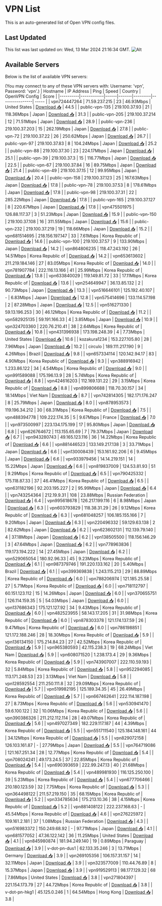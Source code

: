 # VPN List

This is an auto-generated list of Open VPN config files.

## Last Updated

This list was last updated on: Wed, 13 Mar 2024 21:16:34 GMT.
![Alt](https://repobeats.axiom.co/api/embed/186b98318ef1479477931607c1ad7d823f12451f.svg "Repobeats analytics image")

## Available Servers

Below is the list of available VPN servers:

(You may connect to any of these VPN servers with: Username: 'vpn', Password: 'vpn'.)
| Hostname | IP Address | Ping | Speed | Country | OpenVPN Config | Score |
|----------|------------|------|-------|---------|----------------| ----- |
| vpn724447264 | 71.59.237.215 | 23 | 46.93Mbps | United States | [Download 📥](./configs/server_0_US.ovpn) | 44.5 |
| public-vpn-135 | 219.100.37.93 | 21 | 118.36Mbps | Japan | [Download 📥](./configs/server_1_JP.ovpn) | 31.3 |
| public-vpn-205 | 219.100.37.214 | 12 | 71.51Mbps | Japan | [Download 📥](./configs/server_2_JP.ovpn) | 28.9 |
| public-vpn-236 | 219.100.37.203 | 15 | 262.19Mbps | Japan | [Download 📥](./configs/server_3_JP.ovpn) | 27.8 |
| public-vpn-72 | 219.100.37.22 | 26 | 250.62Mbps | Japan | [Download 📥](./configs/server_4_JP.ovpn) | 26.7 |
| public-vpn-97 | 219.100.37.83 | 8 | 104.24Mbps | Japan | [Download 📥](./configs/server_5_JP.ovpn) | 25.2 |
| public-vpn-88 | 219.100.37.30 | 23 | 224.17Mbps | Japan | [Download 📥](./configs/server_6_JP.ovpn) | 25.1 |
| public-vpn-39 | 219.100.37.3 | 15 | 116.77Mbps | Japan | [Download 📥](./configs/server_7_JP.ovpn) | 22.5 |
| public-vpn-67 | 219.100.37.84 | 16 | 89.75Mbps | Japan | [Download 📥](./configs/server_8_JP.ovpn) | 21.4 |
| public-vpn-49 | 219.100.37.15 | 12 | 99.95Mbps | Japan | [Download 📥](./configs/server_9_JP.ovpn) | 20.4 |
| public-vpn-158 | 219.100.37.123 | 25 | 167.63Mbps | Japan | [Download 📥](./configs/server_10_JP.ovpn) | 17.8 |
| public-vpn-78 | 219.100.37.53 | 8 | 178.61Mbps | Japan | [Download 📥](./configs/server_11_JP.ovpn) | 17.8 |
| public-vpn-98 | 219.100.37.31 | 22 | 285.22Mbps | Japan | [Download 📥](./configs/server_12_JP.ovpn) | 17.8 |
| public-vpn-165 | 219.100.37.127 | 8 | 220.67Mbps | Japan | [Download 📥](./configs/server_13_JP.ovpn) | 17.8 |
| vpn475501975 | 126.88.117.37 | 3 | 51.23Mbps | Japan | [Download 📥](./configs/server_14_JP.ovpn) | 15.9 |
| public-vpn-150 | 219.100.37.108 | 16 | 311.55Mbps | Japan | [Download 📥](./configs/server_15_JP.ovpn) | 15.6 |
| public-vpn-232 | 219.100.37.219 | 19 | 118.66Mbps | Japan | [Download 📥](./configs/server_16_JP.ovpn) | 15.2 |
| vpn681514695 | 218.156.197.147 | 33 | 7.61Mbps | Korea Republic of | [Download 📥](./configs/server_17_KR.ovpn) | 14.6 |
| public-vpn-100 | 219.100.37.57 | 9 | 133.90Mbps | Japan | [Download 📥](./configs/server_18_JP.ovpn) | 14.2 |
| vpn864806235 | 118.47.243.192 | 26 | 14.51Mbps | Korea Republic of | [Download 📥](./configs/server_19_KR.ovpn) | 14.2 |
| vpn653613602 | 211.219.184.146 | 27 | 83.05Mbps | Korea Republic of | [Download 📥](./configs/server_20_KR.ovpn) | 14.0 |
| vpn781907784 | 222.116.13.166 | 41 | 25.99Mbps | Korea Republic of | [Download 📥](./configs/server_21_KR.ovpn) | 13.8 |
| vpn633840029 | 119.149.81.72 | 33 | 17.11Mbps | Korea Republic of | [Download 📥](./configs/server_22_KR.ovpn) | 13.6 |
| vpn254649947 | 36.13.85.132 | 2 | 90.73Mbps | Japan | [Download 📥](./configs/server_23_JP.ovpn) | 13.3 |
| vpn516646101 | 125.192.40.107 | - | 6.83Mbps | Japan | [Download 📥](./configs/server_24_JP.ovpn) | 12.8 |
| vpn575414696 | 133.114.57.198 | 2 | 87.28Mbps | Japan | [Download 📥](./configs/server_25_JP.ovpn) | 12.5 |
| vpn516271330 | 59.13.196.253 | 30 | 46.12Mbps | Korea Republic of | [Download 📥](./configs/server_26_KR.ovpn) | 11.2 |
| vpn582925135 | 59.191.166.33 | 4 | 3.85Mbps | Japan | [Download 📥](./configs/server_27_JP.ovpn) | 10.9 |
| vpn324703360 | 220.76.210.41 | 38 | 2.64Mbps | Korea Republic of | [Download 📥](./configs/server_28_KR.ovpn) | 10.8 |
| vpn431396938 | 173.198.248.39 | 4 | 7.73Mbps | United States | [Download 📥](./configs/server_29_US.ovpn) | 10.6 |
| kozakura1234 | 153.227.105.80 | 28 | 7.96Mbps | Japan | [Download 📥](./configs/server_30_JP.ovpn) | 10.2 |
| circulo | 189.111.217.190 | 9 | 4.26Mbps | Brazil | [Download 📥](./configs/server_31_BR.ovpn) | 9.8 |
| vpn657334114 | 120.142.94.17 | 83 | 4.90Mbps | Korea Republic of | [Download 📥](./configs/server_32_KR.ovpn) | 9.3 |
| vpn388916942 | 1.233.86.122 | 34 | 4.54Mbps | Korea Republic of | [Download 📥](./configs/server_33_KR.ovpn) | 9.0 |
| vpn991589088 | 175.196.13.9 | 28 | 5.74Mbps | Korea Republic of | [Download 📥](./configs/server_34_KR.ovpn) | 8.8 |
| vpn424616203 | 112.169.131.22 | 29 | 3.15Mbps | Korea Republic of | [Download 📥](./configs/server_35_KR.ovpn) | 8.8 |
| vpn899806688 | 118.70.30.157 | 34 | 18.14Mbps | Viet Nam | [Download 📥](./configs/server_36_VN.ovpn) | 8.7 |
| vpn742814305 | 182.171.176.247 | 8 | 25.79Mbps | Japan | [Download 📥](./configs/server_37_JP.ovpn) | 8.0 |
| vpn878953573 | 119.196.34.212 | 30 | 68.31Mbps | Korea Republic of | [Download 📥](./configs/server_38_KR.ovpn) | 7.5 |
| vpn488394778 | 109.222.174.35 | 5 | 9.67Mbps | France | [Download 📥](./configs/server_39_FR.ovpn) | 7.0 |
| vpn973500997 | 223.134.175.199 | 17 | 95.80Mbps | Japan | [Download 📥](./configs/server_40_JP.ovpn) | 6.8 |
| vpn626764672 | 113.155.65.69 | 7 | 79.37Mbps | Japan | [Download 📥](./configs/server_41_JP.ovpn) | 6.7 |
| vpn943280743 | 49.165.123.116 | 36 | 14.22Mbps | Korea Republic of | [Download 📥](./configs/server_42_KR.ovpn) | 6.6 |
| vpn881446523 | 133.149.217.138 | 3 | 33.71Mbps | Japan | [Download 📥](./configs/server_43_JP.ovpn) | 6.6 |
| vpn130008439 | 153.161.92.206 | 6 | 9.45Mbps | Japan | [Download 📥](./configs/server_44_JP.ovpn) | 6.6 |
| vpn933979456 | 14.14.219.151 | 14 | 15.22Mbps | Japan | [Download 📥](./configs/server_45_JP.ovpn) | 6.6 |
| vpn819837009 | 124.53.81.93 | 51 | 9.29Mbps | Korea Republic of | [Download 📥](./configs/server_46_KR.ovpn) | 6.5 |
| vpn790425332 | 175.118.87.33 | 37 | 46.41Mbps | Korea Republic of | [Download 📥](./configs/server_47_KR.ovpn) | 6.5 |
| vpn631182196 | 92.203.195.227 | 2 | 95.99Mbps | Japan | [Download 📥](./configs/server_48_JP.ovpn) | 6.4 |
| vpn743254364 | 212.19.9.31 | 108 | 23.88Mbps | Russian Federation | [Download 📥](./configs/server_49_RU.ovpn) | 6.4 |
| vpn995618678 | 126.217.199.116 | 6 | 8.98Mbps | Japan | [Download 📥](./configs/server_50_JP.ovpn) | 6.3 |
| vpn603793829 | 118.38.31.29 | 26 | 9.12Mbps | Korea Republic of | [Download 📥](./configs/server_51_KR.ovpn) | 6.3 |
| vpn681048257 | 106.185.155.166 | 7 | 9.20Mbps | Japan | [Download 📥](./configs/server_52_JP.ovpn) | 6.3 |
| vpn220496332 | 59.129.63.138 | 2 | 82.62Mbps | Japan | [Download 📥](./configs/server_53_JP.ovpn) | 6.2 |
| vpn623602131 | 112.139.79.140 | 4 | 37.18Mbps | Japan | [Download 📥](./configs/server_54_JP.ovpn) | 6.2 |
| vpn138505500 | 118.156.146.29 | 3 | 47.64Mbps | Japan | [Download 📥](./configs/server_55_JP.ovpn) | 6.2 |
| vpn778963836 | 119.173.194.222 | 14 | 27.45Mbps | Japan | [Download 📥](./configs/server_56_JP.ovpn) | 6.2 |
| vpn529065054 | 180.92.96.33 | 45 | 9.23Mbps | Korea Republic of | [Download 📥](./configs/server_57_KR.ovpn) | 6.1 |
| vpn987379746 | 191.220.133.162 | 20 | 5.40Mbps | Brazil | [Download 📥](./configs/server_58_BR.ovpn) | 6.1 |
| vpn399369838 | 1.243.115.213 | 29 | 88.89Mbps | Korea Republic of | [Download 📥](./configs/server_59_KR.ovpn) | 6.0 |
| vpn788206974 | 121.185.25.58 | 27 | 5.71Mbps | Korea Republic of | [Download 📥](./configs/server_60_KR.ovpn) | 6.0 |
| vpn718112797 | 60.151.123.112 | 15 | 14.26Mbps | Japan | [Download 📥](./configs/server_61_JP.ovpn) | 6.0 |
| vpn370655751 | 126.114.159.35 | 5 | 54.03Mbps | Japan | [Download 📥](./configs/server_62_JP.ovpn) | 6.0 |
| vpn137686343 | 175.121.127.92 | 34 | 9.43Mbps | Korea Republic of | [Download 📥](./configs/server_63_KR.ovpn) | 6.0 |
| vpn482523955 | 58.143.17.205 | 31 | 31.98Mbps | Korea Republic of | [Download 📥](./configs/server_64_KR.ovpn) | 6.0 |
| vpn878303378 | 121.174.137.59 | 26 | 9.47Mbps | Korea Republic of | [Download 📥](./configs/server_65_KR.ovpn) | 6.0 |
| vpn786198851 | 121.172.188.246 | 28 | 18.30Mbps | Korea Republic of | [Download 📥](./configs/server_66_KR.ovpn) | 5.9 |
| vpn136134150 | 175.214.84.23 | 27 | 42.52Mbps | Korea Republic of | [Download 📥](./configs/server_67_KR.ovpn) | 5.9 |
| vpn965380593 | 42.115.238.3 | 19 | 68.24Mbps | Viet Nam | [Download 📥](./configs/server_68_VN.ovpn) | 5.9 |
| vpn608071520 | 1.238.173.4 | 29 | 9.36Mbps | Korea Republic of | [Download 📥](./configs/server_69_KR.ovpn) | 5.9 |
| vpn743907007 | 222.110.59.193 | 32 | 5.84Mbps | Korea Republic of | [Download 📥](./configs/server_70_KR.ovpn) | 5.8 |
| vpn952294085 | 113.171.248.53 | 23 | 3.13Mbps | Viet Nam | [Download 📥](./configs/server_71_VN.ovpn) | 5.8 |
| vpn128592554 | 211.250.111.8 | 32 | 29.09Mbps | Korea Republic of | [Download 📥](./configs/server_72_KR.ovpn) | 5.7 |
| vpn519982195 | 125.189.34.35 | 45 | 26.49Mbps | Korea Republic of | [Download 📥](./configs/server_73_KR.ovpn) | 5.7 |
| vpn667462641 | 222.114.187.198 | 27 | 8.73Mbps | Korea Republic of | [Download 📥](./configs/server_74_KR.ovpn) | 5.6 |
| vpn530941470 | 59.6.100.122 | 32 | 10.06Mbps | Korea Republic of | [Download 📥](./configs/server_75_KR.ovpn) | 5.6 |
| vpn390386326 | 211.212.112.114 | 28 | 49.07Mbps | Korea Republic of | [Download 📥](./configs/server_76_KR.ovpn) | 5.6 |
| vpn497027349 | 182.229.117.187 | 44 | 4.39Mbps | Korea Republic of | [Download 📥](./configs/server_77_KR.ovpn) | 5.5 |
| vpn551711540 | 125.184.148.161 | 44 | 34.12Mbps | Korea Republic of | [Download 📥](./configs/server_78_KR.ovpn) | 5.5 |
| vpn829072158 | 126.103.161.87 | - | 27.79Mbps | Japan | [Download 📥](./configs/server_79_JP.ovpn) | 5.5 |
| vpn764719086 | 121.167.251.34 | 28 | 12.77Mbps | Korea Republic of | [Download 📥](./configs/server_80_KR.ovpn) | 5.4 |
| vpn708024241 | 49.173.24.5 | 37 | 22.85Mbps | Korea Republic of | [Download 📥](./configs/server_81_KR.ovpn) | 5.4 |
| vpn690393659 | 222.99.247.13 | 40 | 21.68Mbps | Korea Republic of | [Download 📥](./configs/server_82_KR.ovpn) | 5.4 |
| vpn489981930 | 116.125.250.100 | 39 | 5.23Mbps | Korea Republic of | [Download 📥](./configs/server_83_KR.ovpn) | 5.4 |
| vpn677706466 | 210.180.123.59 | 32 | 7.75Mbps | Korea Republic of | [Download 📥](./configs/server_84_KR.ovpn) | 5.3 |
| vpn364498122 | 211.57.219.150 | 35 | 68.15Mbps | Korea Republic of | [Download 📥](./configs/server_85_KR.ovpn) | 5.2 |
| vpn334785634 | 175.213.10.36 | 38 | 4.15Mbps | Korea Republic of | [Download 📥](./configs/server_86_KR.ovpn) | 5.2 |
| vpn881408122 | 222.237.168.63 | - | 45.54Mbps | Korea Republic of | [Download 📥](./configs/server_87_KR.ovpn) | 4.6 |
| vpn276225972 | 109.161.2.181 | 37 | 1.08Mbps | Russian Federation | [Download 📥](./configs/server_88_RU.ovpn) | 4.3 |
| vpn516983372 | 150.249.68.92 | - | 97.71Mbps | Japan | [Download 📥](./configs/server_89_JP.ovpn) | 4.1 |
| vpn681577052 | 47.36.122.142 | 36 | 11.25Mbps | United States | [Download 📥](./configs/server_90_US.ovpn) | 4.1 |
| vpn845980874 | 181.94.249.140 | 19 | 0.89Mbps | Paraguay | [Download 📥](./configs/server_91_PY.ovpn) | 3.9 |
| v-dot-pn-dus1 | 62.133.35.246 | 3 | 13.71Mbps | Germany | [Download 📥](./configs/server_92_DE.ovpn) | 3.9 |
| vpn269105356 | 106.157.31.157 | 14 | 32.11Mbps | Japan | [Download 📥](./configs/server_93_JP.ovpn) | 3.9 |
| vpn323577009 | 110.44.76.89 | 8 | 15.37Mbps | Japan | [Download 📥](./configs/server_94_JP.ovpn) | 3.9 |
| vpn919529113 | 98.177.129.32 | 68 | 7.86Mbps | United States | [Download 📥](./configs/server_95_US.ovpn) | 3.8 |
| vpn271804397 | 221.154.173.79 | 27 | 44.72Mbps | Korea Republic of | [Download 📥](./configs/server_96_KR.ovpn) | 3.8 |
| v-dot-pn-hkg1 | 45.125.0.246 | 1 | 64.54Mbps | Hong Kong | [Download 📥](./configs/server_97_HK.ovpn) | 3.8 |
